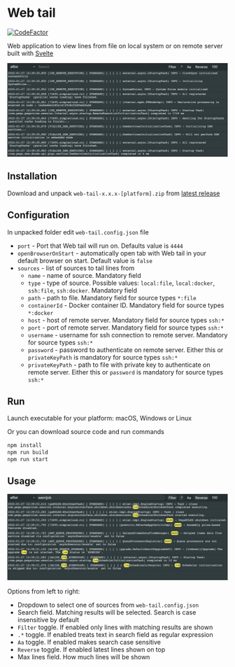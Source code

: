 # Web tail
[![CodeFactor](https://www.codefactor.io/repository/github/mishankov/web-tail/badge)](https://www.codefactor.io/repository/github/mishankov/web-tail)

Web application to view lines from file on local system or on remote server built with [Svelte](https://github.com/sveltejs/svelte)

![](images/image-1.png)

## Installation

Download and unpack `web-tail-x.x.x-[platform].zip` from [latest release](https://github.com/mishankov/web-tail/releases/latest)

## Configuration

In unpacked folder edit `web-tail.config.json` file

- `port` - Port that Web tail will run on. Defaults value is `4444`
- `openBrowserOnStart` - automatically open tab with Web tail in your default browser on start. Default value is `false`
- `sources` - list of sources to tail lines from
  - `name` - name of source. Mandatory field
  - `type` - type of source. Possible values: `local:file`, `local:docker`, `ssh:file`, `ssh:docker`. Mandatory field
  - `path` - path to file. Mandatory field for source types `*:file`
  - `containerId` - Docker container ID. Mandatory field for source types `*:docker`
  - `host` - host of remote server. Mandatory field for source types `ssh:*`
  - `port` - port of remote server. Mandatory field for source types `ssh:*`
  - `username` - username for ssh connection to remote server. Mandatory for source types `ssh:*`
  - `password` - password to authenticate on remote server. Either this or `privateKeyPath` is mandatory for source types `ssh:*`
  - `privateKeyPath` - path to file with private key to authenticate on remote server. Either this or `password` is mandatory for source types `ssh:*`

## Run

Launch executable for your platform: macOS, Windows or Linux

Or you can download source code and run commands

```console
npm install
npm run build
npm run start
```

## Usage

![](images/image-2.png)

Options from left to right:

- Dropdown to select one of sources from `web-tail.config.json`
- Search field. Matching results will be selected. Search is case insensitive by default
- `Filter` toggle. If enabled only lines with matching results are shown
- `.*` toggle. If enabled treats text in search field as regular expression
- `Aa` toggle. If enabled makes search case sensitive
- `Reverse` toggle. If enabled latest lines shown on top
- Max lines field. How much lines will be shown
